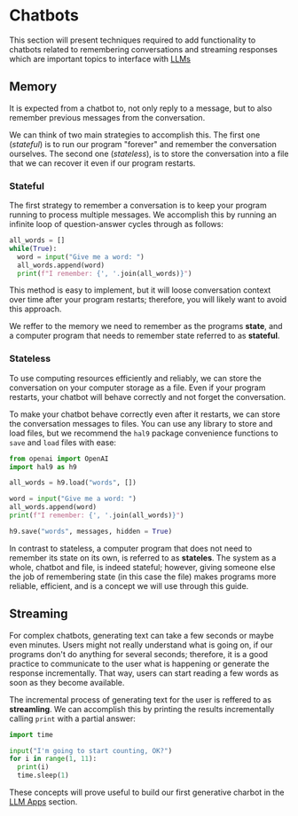 
# Chatbots

This section will present techniques required to add functionality to chatbots related to remembering conversations and streaming responses which are important topics to interface with [LLMs](../../genai/llm)

## Memory

It is expected from a chatbot to, not only reply to a message, but to also remember previous messages from the conversation.

We can think of two main strategies to accomplish this. The first one (*stateful*) is to run our program "forever" and remember the conversation ourselves. The second one (*stateless*), is to store the conversation into a file that we can recover it even if our program restarts.

### Stateful

The first strategy to remember a conversation is to keep your program running to process multiple messages. We accomplish this by running an infinite loop of question-answer cycles through as follows:

```python
all_words = []
while(True):
  word = input("Give me a word: ")
  all_words.append(word)
  print(f"I remember: {', '.join(all_words)}")
```

This method is easy to implement, but it will loose conversation context over time after your program restarts; therefore, you will likely want to avoid this approach.

We reffer to the memory we need to remember as the programs **state**, and a computer program that needs to remember state referred to as **stateful**.

### Stateless

To use computing resources efficiently and reliably, we can store the conversation on your computer storage as a file. Even if your program restarts, your chatbot will behave correctly and not forget the conversation.

To make your chatbot behave correctly even after it restarts, we can store the conversation messages to files. You can use any library to store and load files, but we recommend the `hal9` package convenience functions to `save` and `load` files with ease:

```python
from openai import OpenAI
import hal9 as h9

all_words = h9.load("words", [])

word = input("Give me a word: ")
all_words.append(word)
print(f"I remember: {', '.join(all_words)}")

h9.save("words", messages, hidden = True)
```

In contrast to stateless, a computer program that does not need to remember its state on its own, is referred to as **stateles**. The system as a whole, chatbot and file, is indeed stateful; however, giving someone else the job of remembering state (in this case the file) makes programs more reliable, efficient, and is a concept we will use through this guide.

## Streaming

For complex chatbots, generating text can take a few seconds or maybe even minutes. Users might not really understand what is going on, if our programs don't do anything for several seconds; therefore, it is a good practice to communicate to the user what is happening or generate the response incrementally. That way, users can start reading a few words as soon as they become available.

The incremental process of generating text for the user is reffered to as **streamling**. We can accomplish this by printing the results incrementally calling `print` with a partial answer:

```python
import time

input("I'm going to start counting, OK?")
for i in range(1, 11):
  print(i)
  time.sleep(1)
```

These concepts will prove useful to build our first generative charbot in the [LLM Apps](../llmapps/intro.md) section.
